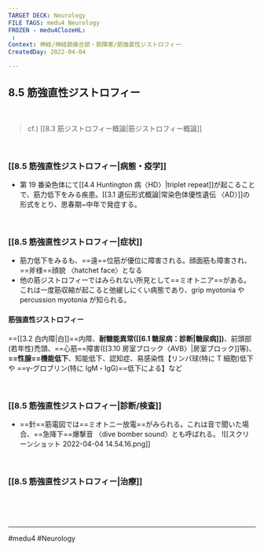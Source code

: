 ```yaml
---
TARGET DECK: Neurology
FILE TAGS: medu4 Neurology
FROZEN - medu4ClozeHL:
 : 
Context: 神経/神経筋接合部・筋障害/筋強直性ジストロフィー
CreatedDay: 2022-04-04

---
```


## 8.5 筋強直性ジストロフィー

<br>

>cf.) [[8.3 筋ジストロフィー概論|筋ジストロフィー概論]]

<br>

### [[8.5 筋強直性ジストロフィー|病態・疫学]]
* 第 19 番染色体にて[[4.4 Huntington 病〈HD〉|triplet repeat]]が起こることで、筋力低下をみる疾患。[[3.1 遺伝形式概論|常染色体優性遺伝 〈AD〉]]の形式をとり、思春期~中年で発症する。
 

<br>

### [[8.5 筋強直性ジストロフィー|症状]]
* 筋力低下をみるも、==遠==位筋が優位に障害される。顔面筋も障害され、==斧様==顔貌 〈hatchet face〉となる
* 他の筋ジストロフィーではみられない所見として==ミオトニア==がある。これは一度筋収縮が起こると弛緩しにくい病態であり、grip myotonia や percussion myotonia が知られる。
#### 筋強直性ジストロフィー
==[[3.2 白内障|白]]==内障、**耐糖能異常([[6.1 糖尿病：診断|糖尿病]])**、前頭部(若年性)禿頭、==心筋==障害([[3.10 房室ブロック〈AVB〉|房室ブロック]]等)、**==性腺==機能低下**、知能低下、認知症、易感染性【リンパ球(特に T 細胞)低下や ==γ-グロブリン(特に IgM・IgG)==低下による】など
<!--ID: 1649070300430-->




<br>

### [[8.5 筋強直性ジストロフィー|診断/検査]]
* ==針==筋電図では==ミオトニー放電==がみられる。これは音で聞いた場合、==急降下==爆撃音 〈dive bomber sound〉とも呼ばれる。
![[スクリーンショット 2022-04-04 14.54.16.png]]
<!--ID: 1649070300437-->



<br>

### [[8.5 筋強直性ジストロフィー|治療]]


<br><br><br>

---
#medu4 #Neurology 